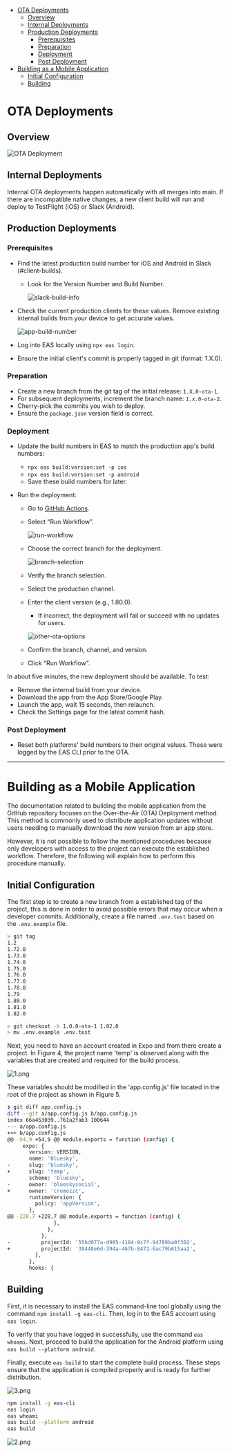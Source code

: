 <!-- TOC start (generated with https://github.com/derlin/bitdowntoc) -->

- [OTA Deployments](#ota-deployments)
   * [Overview](#overview)
   * [Internal Deployments](#internal-deployments)
   * [Production Deployments](#production-deployments)
      + [Prerequisites](#prerequisites)
      + [Preparation](#preparation)
      + [Deployment](#deployment)
      + [Post Deployment](#post-deployment)
- [Building as a Mobile Application](#building-as-a-mobile-application)
   * [Initial Configuration](#initial-configuration)
   * [Building](#building)

<!-- TOC end -->

<!-- TOC --><a name="ota-deployments"></a>
# OTA Deployments

<!-- TOC --><a name="overview"></a>
## Overview

![OTA Deployment](./img/ota-flow.png)

<!-- TOC --><a name="internal-deployments"></a>
## Internal Deployments

Internal OTA deployments happen automatically with all merges into main. If there are incompatible native changes, a new client build will run and deploy to TestFlight (iOS) or Slack (Android).

<!-- TOC --><a name="production-deployments"></a>
## Production Deployments

<!-- TOC --><a name="prerequisites"></a>
### Prerequisites

- Find the latest production build number for iOS and Android in Slack (#client-builds).
  - Look for the Version Number and Build Number.

    ![slack-build-info](./img/slack-build-info.png)

- Check the current production clients for these values. Remove existing internal builds from your device to get accurate values.

  ![app-build-number](./img/app-build-number.png)

- Log into EAS locally using `npx eas login`.
- Ensure the initial client's commit is properly tagged in git (format: 1.X.0).

<!-- TOC --><a name="preparation"></a>
### Preparation

- Create a new branch from the git tag of the initial release: `1.X.0-ota-1`.
- For subsequent deployments, increment the branch name: `1.x.0-ota-2`.
- Cherry-pick the commits you wish to deploy.
- Ensure the `package.json` version field is correct.

<!-- TOC --><a name="deployment"></a>
### Deployment

- Update the build numbers in EAS to match the production app's build numbers:
  - `npx eas build:version:set -p ios`
  - `npx eas build:version:set -p android`
  - Save these build numbers for later.

- Run the deployment:
  - Go to [GitHub Actions](https://github.com/bluesky-social/social-app/actions/workflows/bundle-deploy-eas-update.yml).
  - Select “Run Workflow”.
  
    ![run-workflow](./img/run-workflow.png)
  
  - Choose the correct branch for the deployment.
  
    ![branch-selection](./img/branch-selection.png)
  
  - Verify the branch selection.
  - Select the production channel.
  - Enter the client version (e.g., 1.80.0).
    - If incorrect, the deployment will fail or succeed with no updates for users.
  
    ![other-ota-options](./img/other-ota-options.png)
  
  - Confirm the branch, channel, and version.
  - Click “Run Workflow”.

In about five minutes, the new deployment should be available. To test:

- Remove the internal build from your device.
- Download the app from the App Store/Google Play.
- Launch the app, wait 15 seconds, then relaunch.
- Check the Settings page for the latest commit hash.

<!-- TOC --><a name="post-deployment"></a>
### Post Deployment

- Reset both platforms' build numbers to their original values. These were logged by the EAS CLI prior to the OTA.

----

<!-- TOC --><a name="building-as-a-mobile-application"></a>
# Building as a Mobile Application

The documentation related to building the mobile application from the GitHub repository focuses on the Over-the-Air (OTA) Deployment method. This method is commonly used to distribute application updates without users needing to manually download the new version from an app store.

However, it is not possible to follow the mentioned procedures because only developers with access to the project can execute the established workflow. Therefore, the following will explain how to perform this procedure manually.

<!-- TOC --><a name="initial-configuration"></a>
## Initial Configuration

The first step is to create a new branch from a established tag of the project, this is done in order to avoid possible errors that may occur when a developer commits. Additionally, create a file named `.env.test` based on the `.env.example` file.

```bash
> git tag
1.2
1.72.0
1.73.0
1.74.0
1.75.0
1.76.0
1.77.0
1.78.0
1.79
1.80.0
1.81.0
1.82.0

> git checkout -b 1.0.0-ota-1 1.82.0
> mv .env.example .env.test
```

Next, you need to have an account created in Expo and from there create a project. In Figure 4, the project name 'temp' is observed along with the variables that are created and required for the build process.

![1.png](https://raw.githubusercontent.com/richarquispe/temp/main/1.PNG)

These variables should be modified in the 'app.config.js' file located in the root of the project as shown in Figure 5.

```bash
❯ git diff app.config.js
diff --git a/app.config.js b/app.config.js
index 66a453039..761a2fab3 100644
--- a/app.config.js
+++ b/app.config.js
@@ -54,9 +54,9 @@ module.exports = function (config) {
     expo: {
       version: VERSION,
       name: 'Bluesky',
-      slug: 'bluesky',
+      slug: 'temp',
       scheme: 'bluesky',
-      owner: 'blueskysocial',
+      owner: 'cromozzc',
       runtimeVersion: {
         policy: 'appVersion',
       },
@@ -228,7 +228,7 @@ module.exports = function (config) {
               },
             },
           },
-          projectId: '55bd077a-d905-4184-9c7f-94789ba0f302',
+          projectId: '38440e6d-394a-467b-8472-6ac79b615aa2',
         },
       },
       hooks: {
```

<!-- TOC --><a name="building"></a>
## Building

First, it is necessary to install the EAS command-line tool globally using the command `npm install -g eas-cli`. Then, log in to the EAS account using `eas login`.

To verify that you have logged in successfully, use the command `eas whoami`. Next, proceed to build the application for the Android platform using `eas build --platform android`.

Finally, execute `eas build` to start the complete build process. These steps ensure that the application is compiled properly and is ready for further distribution.

![3.png](https://raw.githubusercontent.com/richarquispe/temp/main/3.PNG)

```bash
npm install -g eas-cli
eas login
eas whoami
eas build --platform android
eas build
```

![2.png](https://raw.githubusercontent.com/richarquispe/temp/main/2.PNG)
